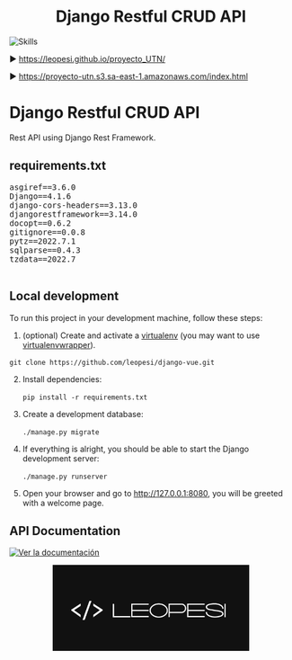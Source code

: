 



<h1 align="center"> Django Restful CRUD API </h1> 


![Skills](https://skills.thijs.gg/icons?i=python,django,sqlite,git&theme=light)

:arrow_forward:  https://leopesi.github.io/proyecto_UTN/

:arrow_forward:  https://proyecto-utn.s3.sa-east-1.amazonaws.com/index.html


# Django Restful CRUD API 
Rest API using Django Rest Framework.

## requirements.txt

<pre>
asgiref==3.6.0
Django==4.1.6
django-cors-headers==3.13.0
djangorestframework==3.14.0
docopt==0.6.2
gitignore==0.0.8
pytz==2022.7.1
sqlparse==0.4.3
tzdata==2022.7
  </pre>


## Local development
To run this project in your development machine, follow these steps:


1. (optional) Create and activate a [virtualenv](https://virtualenv.pypa.io/) (you may want to use [virtualenvwrapper](http://virtualenvwrapper.readthedocs.org/)).

```shell
git clone https://github.com/leopesi/django-vue.git
```

2. Install dependencies:

    `pip install -r requirements.txt`

3. Create a development database:

    `./manage.py migrate`

4. If everything is alright, you should be able to start the Django development server:

    `./manage.py runserver`

5. Open your browser and go to http://127.0.0.1:8080, you will be greeted with a welcome page.

## API Documentation

[![Ver la documentación](https://run.pstmn.io/button.svg)](https://www.postman.com/restless-water-10959/workspace/django-vue-js/api/3d86b16c-e4d4-4ae0-bda6-fcccf5ea0a76/documentation/13657596-b14c72c6-9da8-4c7a-b4bc-19e970906894)

<div align="center">
<img src="https://raw.githubusercontent.com/leopesi/proyecto_UTN/main/client/public/image/Logo%20leopesi%20Black.png" width="350" title="LinkedIn" />
</div>